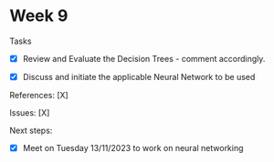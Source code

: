 # Week 9

Tasks
- [X] Review and Evaluate the Decision Trees - comment accordingly.
- [X] Discuss and initiate the applicable Neural Network to be used


References:
 [X]

Issues:
 [X]

 Next steps:
 - [X] Meet on Tuesday 13/11/2023 to work on neural networking
